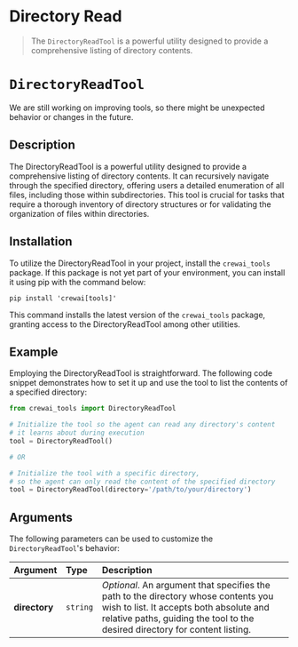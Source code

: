 # Directory Read

> The `DirectoryReadTool` is a powerful utility designed to provide a comprehensive listing of directory contents.

# `DirectoryReadTool`

<Note>
  We are still working on improving tools, so there might be unexpected behavior or changes in the future.
</Note>

## Description

The DirectoryReadTool is a powerful utility designed to provide a comprehensive listing of directory contents.
It can recursively navigate through the specified directory, offering users a detailed enumeration of all files, including those within subdirectories.
This tool is crucial for tasks that require a thorough inventory of directory structures or for validating the organization of files within directories.

## Installation

To utilize the DirectoryReadTool in your project, install the `crewai_tools` package. If this package is not yet part of your environment, you can install it using pip with the command below:

```shell
pip install 'crewai[tools]'
```

This command installs the latest version of the `crewai_tools` package, granting access to the DirectoryReadTool among other utilities.

## Example

Employing the DirectoryReadTool is straightforward. The following code snippet demonstrates how to set it up and use the tool to list the contents of a specified directory:

```python Code
from crewai_tools import DirectoryReadTool

# Initialize the tool so the agent can read any directory's content 
# it learns about during execution
tool = DirectoryReadTool()

# OR

# Initialize the tool with a specific directory, 
# so the agent can only read the content of the specified directory
tool = DirectoryReadTool(directory='/path/to/your/directory')
```

## Arguments

The following parameters can be used to customize the `DirectoryReadTool`'s behavior:

| Argument      | Type     | Description                                                                                                                                                                                                   |
| :------------ | :------- | :------------------------------------------------------------------------------------------------------------------------------------------------------------------------------------------------------------ |
| **directory** | `string` | *Optional*. An argument that specifies the path to the directory whose contents you wish to list. It accepts both absolute and relative paths, guiding the tool to the desired directory for content listing. |